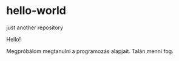 # hello-world
just another repository

Hello!

Megpróbálom megtanulni a programozás alapjait.
Talán menni fog.
